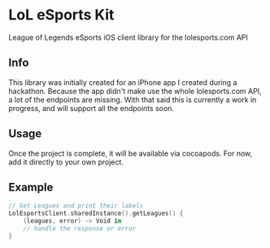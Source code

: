 # LoL eSports Kit

League of Legends eSports iOS client library for the lolesports.com API

## Info

This library was initially created for an iPhone app I created during a hackathon. Because the app didn't make use the whole lolesports.com API, a lot of the endpoints are missing. With that said this is currently a work in progress, and will support all the endpoints soon.

## Usage

Once the project is complete, it will be available via cocoapods. For now, add it directly to your own project.

## Example

```swift
// Get Leagues and print their labels
LolEsportsClient.sharedInstance().getLeagues() { 
    (leagues, error) -> Void in
    // handle the response or error
}
```
